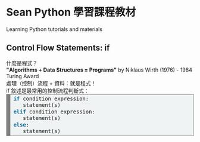 # Sean Python 學習課程教材
Learning Python tutorials and materials<br>
<h2>Control Flow Statements: if</h2>
什麼是程式？<br>
<strong>"Algorithms + Data Structures = Programs"</strong> by Niklaus Wirth (1976) - 1984 Turing Award<br>
處理（控制）流程 + 資料：就是程式！<br>
if 敘述是最常用的控制流程判斷式：<br>

<!-- HTML generated using hilite.me -->
<div style="background: #f0f3f3; overflow:auto;width:auto;border:solid gray;border-width:.1em .1em .1em .8em;padding:.2em .6em;"><pre style="margin: 0; line-height: 125%"><span style="color: #006699; font-weight: bold">if</span> condition expression:
   statement(s)
<span style="color: #006699; font-weight: bold">elif</span> condition expression:
   statement(s)
<span style="color: #006699; font-weight: bold">else</span>:
   statement(s)
</pre></div>

